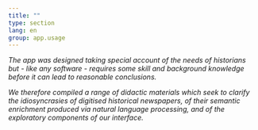 ```yaml
---
title: ""
type: section
lang: en
group: app.usage
---
```


<!-- more -->

_The app was designed taking special account of the needs of historians but - like any software - requires some skill and background knowledge before it can lead to reasonable conclusions._

_We therefore compiled a range of didactic materials which seek to clarify the idiosyncrasies of digitised historical newspapers, of their semantic enrichment produced via natural language processing, and of the exploratory components of our interface._
